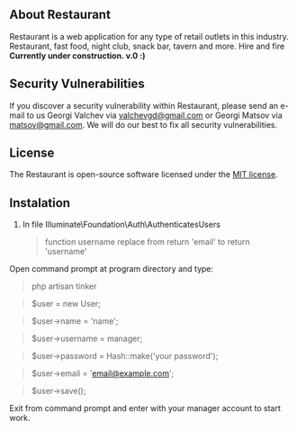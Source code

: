 ## About Restaurant

Restaurant is a web application for any type of retail outlets in this industry. Restaurant, fast food, night club, snack bar, tavern and more. Hire and fire <b>Currently under construction. v.0 :)</b>

## Security Vulnerabilities

If you discover a security vulnerability within Restaurant, please send an e-mail to us Georgi Valchev via [valchevgd@gmail.com](mailto:valchevgd@gmail.com) or Georgi Matsov via [matsov@gmail.com](mailto:matsov@gmail.com). We will do our best to fix all security vulnerabilities.

## License

The Restaurant is open-source software licensed under the [MIT license](https://opensource.org/licenses/MIT).

## Instalation
1. In file Illuminate\Foundation\Auth\AuthenticatesUsers
    > function username replace from return 'email' to return 'username'

Open command prompt at program directory and type:

> php artisan tinker

> $user = new User;

> $user->name = 'name';

> $user->username = manager;

> $user->password = Hash::make('your password');

> $user->email = 'email@example.com';

> $user->save();

Exit from command prompt and enter with your manager account to start work.